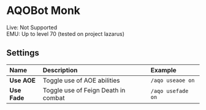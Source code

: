 # AQOBot Monk

Live: Not Supported  
EMU: Up to level 70 (tested on project lazarus)

## Settings

| **Name** | **Description** | **Example** |
| :-- | :----- | :--- |
| **Use AOE** | Toggle use of AOE abilities | `/aqo useaoe on` |
| **Use Fade** | Toggle use of Feign Death in combat | `/aqo usefade on` |

